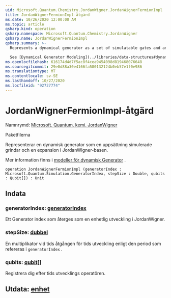 ```yaml
---
uid: Microsoft.Quantum.Chemistry.JordanWigner.JordanWignerFermionImpl
title: JordanWignerFermionImpl-åtgärd
ms.date: 10/26/2020 12:00:00 AM
ms.topic: article
qsharp.kind: operation
qsharp.namespace: Microsoft.Quantum.Chemistry.JordanWigner
qsharp.name: JordanWignerFermionImpl
qsharp.summary: >-
  Represents a dynamical generator as a set of simulatable gates and an expansion in the JordanWigner basis.

  See [Dynamical Generator Modeling](../libraries/data-structures#dynamical-generator-modeling) for more details.
ms.openlocfilehash: 616174d4d7f5ac8f4cea9454098d819468076648
ms.sourcegitcommit: 29e0d88a30e4166fa580132124b0eb57e1f0e986
ms.translationtype: MT
ms.contentlocale: sv-SE
ms.lasthandoff: 10/27/2020
ms.locfileid: "92727774"
---
```

# <a name="jordanwignerfermionimpl-operation"></a>JordanWignerFermionImpl-åtgärd

Namnrymd: [Microsoft. Quantum. kemi. JordanWigner](xref:Microsoft.Quantum.Chemistry.JordanWigner)

Paketfilerna [](https://nuget.org/packages/)


Representerar en dynamisk generator som en uppsättning simulerade grindar och en expansion i JordanWigner-basen.

Mer information finns i [modeller för dynamisk Generator](../libraries/data-structures#dynamical-generator-modeling) .

```qsharp
operation JordanWignerFermionImpl (generatorIndex : Microsoft.Quantum.Simulation.GeneratorIndex, stepSize : Double, qubits : Qubit[]) : Unit
```


## <a name="input"></a>Indata

### <a name="generatorindex--generatorindex"></a>generatorIndex: [generatorIndex](xref:Microsoft.Quantum.Simulation.GeneratorIndex)

Ett Generator index som återges som en enhetlig utveckling i JordanWigner.


### <a name="stepsize--double"></a>stepSize: [dubbel](xref:microsoft.quantum.lang-ref.double)

En multiplikator vid tids åtgången för tids utveckling enligt den period som refereras i `generatorIndex` .


### <a name="qubits--qubit"></a>qubits: [qubit](xref:microsoft.quantum.lang-ref.qubit)[]

Registrera dig efter tids utvecklings operatören.



## <a name="output--unit"></a>Utdata: [enhet](xref:microsoft.quantum.lang-ref.unit)

